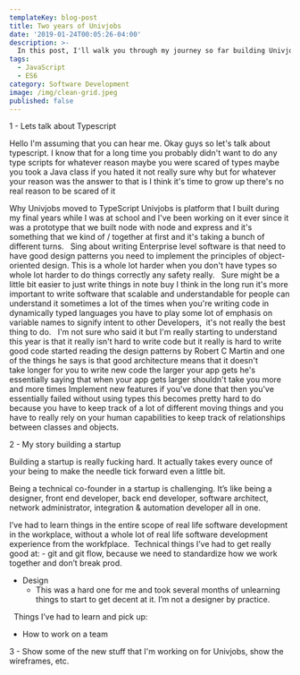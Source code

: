 ```yaml
---
templateKey: blog-post
title: Two years of Univjobs
date: '2019-01-24T00:05:26-04:00'
description: >-
  In this post, I'll walk you through my journey so far building Univjobs. It's been... well, hmm. I guess it's been (to use one of the few fancy words I know), ineffable :) Yeah, I finally got to say that word. 
tags:
  - JavaScript
  - ES6
category: Software Development
image: /img/clean-grid.jpeg
published: false
---
```


1 - Lets talk about Typescript

Hello I'm assuming that you can hear me.
Okay guys so let's talk about typescript. I know that for a long time you probably didn't want to do any type scripts for whatever reason maybe you were scared of types maybe you took a Java class if you hated it not really sure why but for whatever your reason was the answer to that is I think it's time to grow up there's no real reason to be scared of it

Why Univjobs moved to TypeScript
Univjobs is platform that I built during my final years while I was at school and I've been working on it ever since it was a prototype that we built node with node and express and it's something that we kind of / together at first and it's taking a bunch of different turns.
 
Sing about writing Enterprise level software is that need to have good design patterns you need to implement the principles of object-oriented design. This is a whole lot harder when you don't have types so whole lot harder to do things correctly any safety really.
 
Sure might be a little bit easier to just write things in note buy I think in the long run it's more important to write software that scalable and understandable for people can understand it sometimes a lot of the times when you're writing code in dynamically typed languages you have to play some lot of emphasis on variable names to signify intent to other Developers,  it's not really the best thing to do.
 
I'm not sure who said it but I'm really starting to understand this year is that it really isn't hard to write code but it really is hard to write good code started reading the design patterns by Robert C Martin and one of the things he says is that good architecture means that it doesn't take longer for you to write new code the larger your app gets he's essentially saying that when your app gets larger shouldn't take you more and more times Implement new features if you've done that then you've essentially failed without using types this becomes pretty hard to do because you have to keep track of a lot of different moving things and you have to really rely on your human capabilities to keep track of relationships between classes and objects.


2 - My story building a startup

Building a startup is really fucking hard. It actually takes every ounce of your being to make the needle tick forward even a little bit.

Being a technical co-founder in a startup is challenging. It’s like being a designer, front end developer, back end developer, software architect, network administrator, integration & automation developer all in one. 

I’ve had to learn things in the entire scope of real life software development in the workplace, without a whole lot of real life software development experience from the workfplace.  Technical things I’ve had to get really good at:
	- git and git flow, because we need to standardize how we work together and don’t break prod.
- Design
    - This was a hard one for me and took several months of unlearning things to start to get decent at it. I’m not a designer by practice.

  Things I’ve had to learn and pick up:
- How to work on a team


3 - Show some of the new stuff that I'm working on for Univjobs, show the wireframes, etc.

